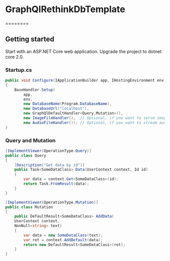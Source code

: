 ﻿# GraphQlRethinkDbTemplate
========

## Getting started
Start with an ASP.NET Core web application. Upgrade the project to dotnet core 2.0.

### Startup.cs
```Startup.cs
public void Configure(IApplicationBuilder app, IHostingEnvironment env, ILoggerFactory loggerFactory)
{
    BaseHandler.Setup(
        app,
        env,
        new DatabaseName(Program.DatabaseName),
        new DatabaseUrl("localhost"),
        new GraphQlDefaultHandler<Query,Mutation>(),
        new ImageFileHandler(),  // Optional, if you want to serve images from the api
        new AudioFileHandler()); // Optional, if you want to stream audio from the api
}
```

### Query and Mutation
```Query.cs
[ImplementViewer(OperationType.Query)]
public class Query
{
    [Description("Get data by id")]
    public Task<SomeDataClass> Data(UserContext context, Id id)
    {
        var data = context.Get<SomeDataClass>(id);
        return Task.FromResult(data);
    }
}
```

```Mutation.cs
[ImplementViewer(OperationType.Mutation)]
public class Mutation
{
    public DefaultResult<SomeDataClass> AddData(
    UserContext context,
    NonNull<string> text)
    {
        var data = new SomeDataClass(text);
        var ret = context.AddDefault(data);
        return new DefaultResult<SomeDataClass>(ret);
    }
}
```
